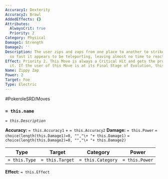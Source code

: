 ```yaml
---
Accuracy1: Dexterity
Accuracy2: Brawl
AddedEffects: {}
Attributes:
  AlwaysCrit: true
  Priority: 2
Category: Physical
Damage1: Strength
Damage2: ''
Description: The user zips and zaps from one place to another to strike the foe moving
  so fast it appears to be teleporting, leaving almost no time to react.
Effect: Priority 2. This Move is always a Critical Hit and gets the proper Bonus for
  it. If the user of this Move is at its Final Stage of Evolution, this move fails.
Name: Zippy Zap
Power: 2
Target: Foe
Type: Electric
---
```


#PokeroleSRD/Moves

### `= this.name`
*`= this.Description`*

**Accuracy:** `= this.Accuracy1` + `= this.Accuracy2`
**Damage:** `= this.Power` `= choice(length(this.Damage1)=0, "","\+ "+ this.Damage1)` `= choice(length(this.Damage2)=0, "","\+ "+ this.Damage2)`

| Type          | Target          | Category          | Power          |
| ------------- | --------------- | ----------------  | -------------- |
| `= this.Type` | `= this.Target` | `= this.Category` | `= this.Power` | 

**Effect:** `= this.Effect`